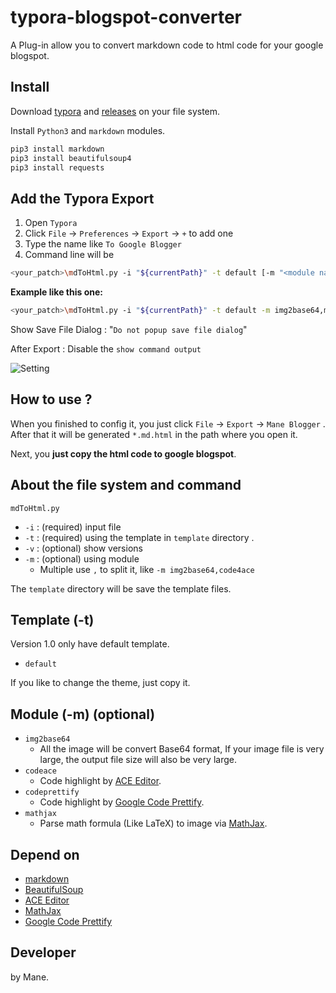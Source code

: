 # typora-blogspot-converter

A Plug-in allow you to convert markdown code to html code for your google blogspot.

## Install

Download [typora](https://typora.io/) and [releases](https://github.com/Mane-Network-Team/typora-blogspot-converter/releases) on your file system.

Install `Python3` and `markdown` modules.

```bash
pip3 install markdown
pip3 install beautifulsoup4
pip3 install requests
```

## Add the Typora Export

1. Open `Typora`
2. Click `File` -> `Preferences` -> `Export`  -> `+`  to add one 
3. Type the name like `To Google Blogger`
4. Command line will be 

```bash
<your_patch>\mdToHtml.py -i "${currentPath}" -t default [-m "<module name>"]
```

**Example like this one:** 

```bash
<your_patch>\mdToHtml.py -i "${currentPath}" -t default -m img2base64,mathjax,codeace
```

Show Save File Dialog : "`Do not popup save file dialog`"

After Export : Disable the `show command output`

![Setting](https://raw.githubusercontent.com/Mane-Network-Team/typora-blogspot-converter/main/picture/setting.png)

## How to use ?

When you finished to config it, you just click `File` -> `Export` -> `Mane Blogger` . After that it will be generated `*.md.html` in the path where you open it.

Next, you **just copy the html code to google blogspot**.

## About the file system and command

`mdToHtml.py` 

- `-i` : (required) input file
- `-t` : (required) using the template in `template` directory .
- `-v` : (optional) show versions
- `-m` : (optional) using module
  - Multiple use `,` to split it, like `-m img2base64,code4ace`

The `template` directory will be save the template files.

## Template (-t)

Version 1.0 only have default template.

- `default` 

If you like to change the theme, just copy it.

## Module (-m) (optional)

- `img2base64`
  - All the image will be convert Base64 format, If your image file is very large, the output file size will also be very large.
- `codeace`
  - Code highlight by [ACE Editor](https://ace.c9.io/).
- `codeprettify`
  - Code highlight by [Google Code Prettify](https://github.com/googlearchive/code-prettify).
- `mathjax`
  - Parse math formula (Like LaTeX) to image via [MathJax](https://www.mathjax.org/).

## Depend on

+ [markdown](https://github.com/Python-Markdown/markdown)
+ [BeautifulSoup](https://www.crummy.com/software/BeautifulSoup/)
+ [ACE Editor](https://ace.c9.io/)
+ [MathJax](https://www.mathjax.org/)
+ [Google Code Prettify](https://github.com/googlearchive/code-prettify)

## Developer

by Mane.
